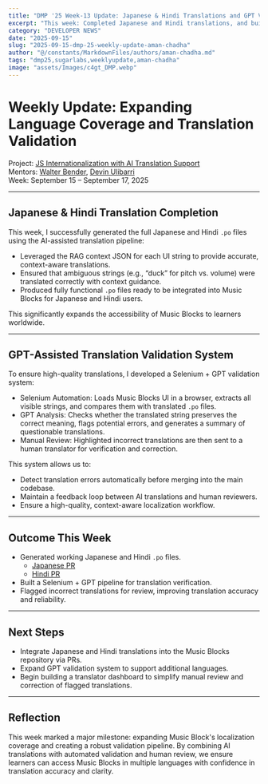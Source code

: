```yaml
---
title: "DMP '25 Week-13 Update: Japanese & Hindi Translations and GPT Validation System"
excerpt: "This week: Completed Japanese and Hindi translations, and built a GPT-assisted Selenium system to validate translations for review."
category: "DEVELOPER NEWS"
date: "2025-09-15"
slug: "2025-09-15-dmp-25-weekly-update-aman-chadha"
author: "@/constants/MarkdownFiles/authors/aman-chadha.md"
tags: "dmp25,sugarlabs,weeklyupdate,aman-chadha"
image: "assets/Images/c4gt_DMP.webp"
---
```


# Weekly Update: Expanding Language Coverage and Translation Validation

Project: [JS Internationalization with AI Translation Support](https://github.com/sugarlabs/musicblocks/pull/4731)  
Mentors: [Walter Bender](https://github.com/walterbender), [Devin Ulibarri](https://github.com/devinulibarri)  
Week: September 15 – September 17, 2025  

---

## Japanese & Hindi Translation Completion

This week, I successfully generated the full Japanese and Hindi `.po` files using the AI-assisted translation pipeline:  
- Leveraged the RAG context JSON for each UI string to provide accurate, context-aware translations.  
- Ensured that ambiguous strings (e.g., “duck” for pitch vs. volume) were translated correctly with context guidance.  
- Produced fully functional `.po` files ready to be integrated into Music Blocks for Japanese and Hindi users.  

This significantly expands the accessibility of Music Blocks to learners worldwide.

---

## GPT-Assisted Translation Validation System

To ensure high-quality translations, I developed a Selenium + GPT validation system:  
- Selenium Automation: Loads Music Blocks UI in a browser, extracts all visible strings, and compares them with translated `.po` files.  
- GPT Analysis: Checks whether the translated string preserves the correct meaning, flags potential errors, and generates a summary of questionable translations.  
- Manual Review: Highlighted incorrect translations are then sent to a human translator for verification and correction.  

This system allows us to:  
- Detect translation errors automatically before merging into the main codebase.  
- Maintain a feedback loop between AI translations and human reviewers.  
- Ensure a high-quality, context-aware localization workflow.  

---

## Outcome This Week

- Generated working Japanese and Hindi `.po` files.  
  - [Japanese PR](https://github.com/sugarlabs/musicblocks/pull/4774#issuecomment-3410709064)  
  - [Hindi PR](https://github.com/sugarlabs/musicblocks/pull/4772)  
- Built a Selenium + GPT pipeline for translation verification.  
- Flagged incorrect translations for review, improving translation accuracy and reliability.  

---

## Next Steps

- Integrate Japanese and Hindi translations into the Music Blocks repository via PRs.  
- Expand GPT validation system to support additional languages.  
- Begin building a translator dashboard to simplify manual review and correction of flagged translations.  

---

## Reflection

This week marked a major milestone: expanding Music Block's localization coverage and creating a robust validation pipeline. By combining AI translations with automated validation and human review, we ensure learners can access Music Blocks in multiple languages with confidence in translation accuracy and clarity.
